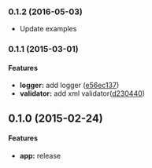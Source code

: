 ### 0.1.2 (2016-05-03)

* Update examples


### 0.1.1 (2015-03-01)

#### Features

* **logger:** add logger ([e56ec137](https://github.com/packsaddle/ruby-saddler/commit/e56ec137327fb0fe211d2379bad670313a45a5db))
* **validator:** add xml validator([d230440](https://github.com/packsaddle/ruby-saddler/commit/d230440d5dfc09bffb6553e37ef6a5a0fbe0cf47))

## 0.1.0 (2015-02-24)


#### Features

* **app:** release
